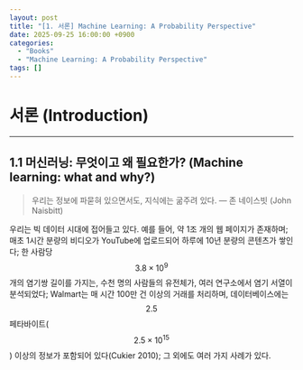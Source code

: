 ```yaml
---
layout: post
title: "[1. 서론] Machine Learning: A Probability Perspective"
date: 2025-09-25 16:00:00 +0900
categories:
  - "Books"
  - "Machine Learning: A Probability Perspective"
tags: []
---
```



# 서론 (Introduction)

---

## 1.1 머신러닝: 무엇이고 왜 필요한가? (Machine learning: what and why?)

>우리는 정보에 파묻혀 있으면서도, 지식에는 굶주려 있다. — 존 네이스빗 (John Naisbitt)

우리는 빅 데이터 시대에 접어들고 있다. 예를 들어, 약 1조 개의 웹 페이지가 존재하며; 매초 1시간 분량의 비디오가 YouTube에 업로드되어 하루에 10년 분량의 콘텐츠가 쌓인다; 한 사람당 $$3.8 \times 10^9$$ 개의 염기쌍 길이를 가지는, 수천 명의 사람들의 유전체가, 여러 연구소에서 염기 서열이 분석되었다; Walmart는 매 시간 100만 건 이상의 거래를 처리하며, 데이터베이스에는 $$2.5$$ 페타바이트($$2.5 \times 10^{15}$$) 이상의 정보가 포함되어 있다(Cukier 2010); 그 외에도 여러 가지 사례가 있다.
